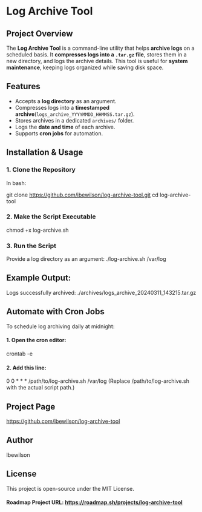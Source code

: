 # Log Archive Tool

## Project Overview
The **Log Archive Tool** is a command-line utility that helps **archive logs** on a scheduled basis.
It **compresses logs into a `.tar.gz` file**, stores them in a new directory, and logs the archive details.
This tool is useful for **system maintenance**, keeping logs organized while saving disk space.


## Features
- Accepts a **log directory** as an argument.
- Compresses logs into a **timestamped archive**(`logs_archive_YYYYMMDD_HHMMSS.tar.gz`).
- Stores archives in a dedicated `archives/` folder.
- Logs the **date and time** of each archive.
- Supports **cron jobs** for automation.


## Installation & Usage

### 1. Clone the Repository

In bash:

git clone https://github.com/ibewilson/log-archive-tool.git
cd log-archive-tool

### 2. Make the Script Executable
chmod +x log-archive.sh

### 3. Run the Script
Provide a log directory as an argument:
./log-archive.sh /var/log

## Example Output:
Logs successfully archived: ./archives/logs_archive_20240311_143215.tar.gz

## Automate with Cron Jobs

To schedule log archiving daily at midnight:

#### 1. Open the cron editor:
crontab -e

#### 2. Add this line:
0 0 * * * /path/to/log-archive.sh /var/log
(Replace /path/to/log-archive.sh with the actual script path.)

## Project Page
https://github.com/ibewilson/log-archive-tool

## Author
Ibewilson

## License
This project is open-source under the MIT License.

#### Roadmap Project URL: https://roadmap.sh/projects/log-archive-tool 


